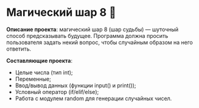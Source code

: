 **Магический шар 8** :8ball:
===========
**Описание проекта**: магический шар 8 (шар судьбы) — шуточный способ предсказывать будущее. Программа должна просить пользователя задать некий вопрос, чтобы случайным образом на него ответить.

**Составляющие проекта**:
- Целые числа (тип int);
- Переменные;
- Ввод/вывод данных (функции input() и print());
- Условный оператор (if/elif/else);
- Работа с модулем random для генерации случайных чисел.
